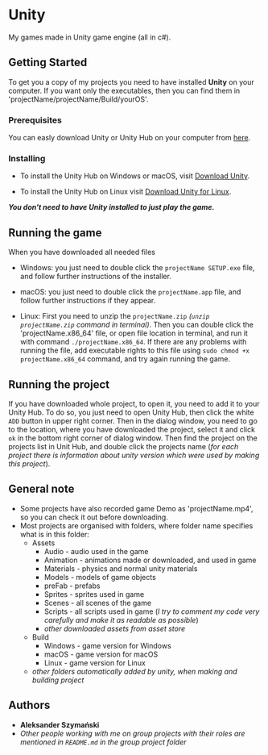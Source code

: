 # Unity

My games made in Unity game engine (all in c#).

## Getting Started

To get you a copy of my projects you need to have installed **Unity** on your computer.
If you want only the executables, then you can find them in 'projectName/projectName/Build/yourOS'.

### Prerequisites

You can easly download Unity or Unity Hub on your computer from [here](https://unity3d.com/get-unity/download).

### Installing

- To install the Unity Hub on Windows or macOS, visit [Download Unity](https://unity3d.com/get-unity/download).

- To install the Unity Hub on Linux visit [Download Unity for Linux](https://forum.unity.com/threads/unity-hub-v2-0-0-release.677485/?_ga=2.62773420.187063667.1583686914-1236938044.1553758856).

***You don't need to have Unity installed to just play the game.***

## Running the game

When you have downloaded all needed files
- Windows: you just need to double click the `projectName SETUP.exe` file, and follow further instructions of the installer.

- macOS: you just need to double click the `projectName.app` file, and follow further instructions if they appear.

- Linux: First you need to unzip the `projectName.zip` *(`unzip projectName.zip` command in terminal)*. Then you can double click the 'projectName.x86_64' file, or open file location in terminal, and run it with command `./projectName.x86_64`. If there are any problems with running the file, add executable rights to this file using `sudo chmod +x projectName.x86_64` command, and try again running the game.

## Running the project

If you have downloaded whole project, to open it, you need to add it to your Unity Hub.
To do so, you just need to open Unity Hub, then click the white `ADD` button in upper right corner. Then in the dialog window, you need to go to the location, where you have downloaded the project, select it and click `ok` in the bottom right corner of dialog window. Then find the project on the projects list in Unit Hub, and double click the projects name (*for each project there is information about unity version which were used by making this project*). 

## General note

- Some projects have also recorded game Demo as 'projectName.mp4', so you can check it out before downloading.
- Most projects are organised with folders, where folder name specifies what is in this folder:
  - Assets
    - Audio     - audio used in the game
    - Animation - animations made or downloaded, and used in game
    - Materials - physics and normal unity materials
    - Models    - models of game objects
    - preFab    - prefabs 
    - Sprites   - sprites used in game
    - Scenes    - all scenes of the game
    - Scripts   - all scripts used in game (*I try to comment my code very carefully and make it as readable as possible*)
    - *other downloaded assets from asset store*
  - Build
    - Windows - game version for Windows
    - macOS   - game version for macOS
    - Linux   - game version for Linux
  - *other folders automatically added by unity, when making and building project*
## Authors

- **Aleksander Szymański**
- *Other people working with me on group projects with their roles are mentioned in `README.md` in the group project folder*

